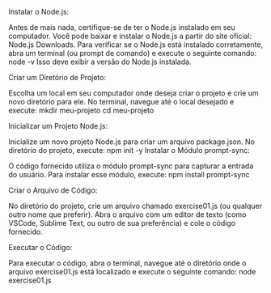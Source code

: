 Instalar o Node.js:

Antes de mais nada, certifique-se de ter o Node.js instalado em seu computador. Você pode baixar e instalar o Node.js a partir do site oficial: Node.js Downloads. Para verificar se o Node.js está instalado corretamente, abra um terminal (ou prompt de comando) e execute o seguinte comando: node -v Isso deve exibir a versão do Node.js instalada.

Criar um Diretório de Projeto:

Escolha um local em seu computador onde deseja criar o projeto e crie um novo diretório para ele. No terminal, navegue até o local desejado e execute: mkdir meu-projeto cd meu-projeto

Inicializar um Projeto Node.js:

Inicialize um novo projeto Node.js para criar um arquivo package.json. No diretório do projeto, execute: npm init -y Instalar o Módulo prompt-sync:

O código fornecido utiliza o módulo prompt-sync para capturar a entrada do usuário. Para instalar esse módulo, execute: npm install prompt-sync

Criar o Arquivo de Código:

No diretório do projeto, crie um arquivo chamado exercise01.js (ou qualquer outro nome que preferir). Abra o arquivo com um editor de texto (como VSCode, Sublime Text, ou outro de sua preferência) e cole o código fornecido.

Executar o Código:

Para executar o código, abra o terminal, navegue até o diretório onde o arquivo exercise01.js está localizado e execute o seguinte comando: node exercise01.js
